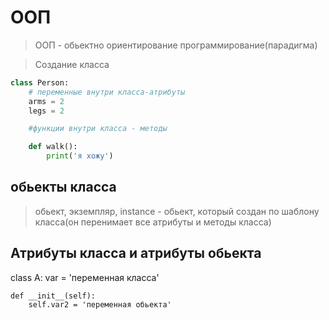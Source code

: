  # ООП
 > ООП - обьектно ориентирование программирование(парадигма)

> Создание класса
```py
class Person:
    # переменные внутри класса-атрибуты
    arms = 2
    legs = 2

    #функции внутри класса - методы

    def walk():
        print('я хожу')
```
## обьекты класса
> обьект, экземпляр, instance - обьект, который создан по шаблону класса(он перенимает все атрибуты и методы класса)
## Атрибуты класса и атрибуты обьекта

class A:
    var = 'переменная класса'

    def __init__(self):
        self.var2 = 'переменная обьекта'


